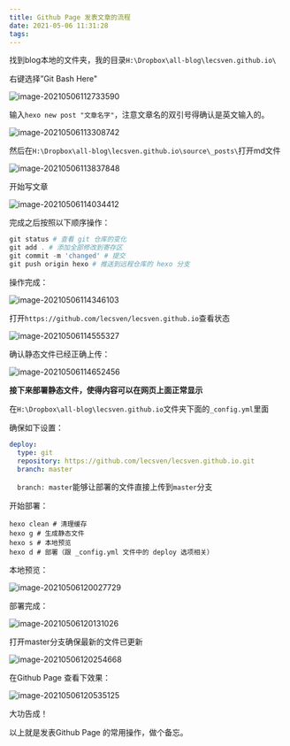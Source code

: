 ```yaml
---
title: Github Page 发表文章的流程
date: 2021-05-06 11:31:28
tags:
---
```


找到blog本地的文件夹，我的目录`H:\Dropbox\all-blog\lecsven.github.io\`

右键选择”Git Bash Here"

![image-20210506112733590](https://i.loli.net/2021/05/06/5jFrd8B7tsfP2n3.png)



输入`hexo new post "文章名字"`，注意文章名的双引号得确认是英文输入的。

![image-20210506113308742](https://i.loli.net/2021/05/06/WUcqxfioGaAgdDh.png)

然后在`H:\Dropbox\all-blog\lecsven.github.io\source\_posts\`打开md文件

![image-20210506113837848](https://i.loli.net/2021/05/06/i7ESWrf4mDJGLqb.png)

开始写文章

![image-20210506114034412](https://i.loli.net/2021/05/06/JuD9SfgqAlsKUxZ.png)

完成之后按照以下顺序操作：

```powershell
git status # 查看 git 仓库的变化
git add . # 添加全部修改到寄存区
git commit -m 'changed' # 提交
git push origin hexo # 推送到远程仓库的 hexo 分支
```

操作完成：

![image-20210506114346103](https://i.loli.net/2021/05/06/eDSvjJhQpk35Ngu.png)

打开`https://github.com/lecsven/lecsven.github.io`查看状态

![image-20210506114555327](https://i.loli.net/2021/05/06/5xFVDezwglsQT6f.png)

确认静态文件已经正确上传：

![image-20210506114652456](https://i.loli.net/2021/05/06/wfSCbmg5dEuhTol.png)

**接下来部署静态文件，使得内容可以在网页上面正常显示**



在`H:\Dropbox\all-blog\lecsven.github.io`文件夹下面的`_config.yml`里面

确保如下设置：

```yaml
deploy:
  type: git
  repository: https://github.com/lecsven/lecsven.github.io.git
  branch: master
```

`  branch: master`能够让部署的文件直接上传到`master`分支

开始部署：

```shell
hexo clean # 清理缓存
hexo g # 生成静态文件
hexo s # 本地预览
hexo d # 部署（跟 _config.yml 文件中的 deploy 选项相关）

```

本地预览：

![image-20210506120027729](https://i.loli.net/2021/05/06/lmDcVPaQwBWNSTH.png)

部署完成：

![image-20210506120131026](https://i.loli.net/2021/05/06/uYSh3AQIrTmP7tC.png)

打开master分支确保最新的文件已更新

![image-20210506120254668](https://i.loli.net/2021/05/06/nFQZgJ15vwRctki.png)

在Github Page 查看下效果：

![image-20210506120535125](https://i.loli.net/2021/05/06/q5diXnsH7RAz2C4.png)

大功告成！

以上就是发表Github Page 的常用操作，做个备忘。